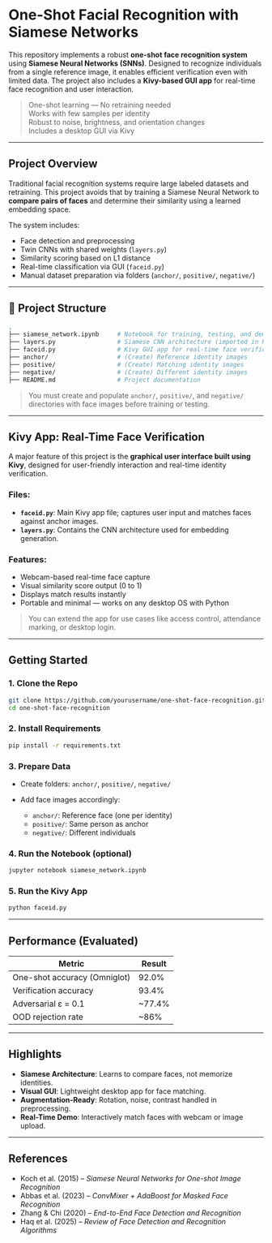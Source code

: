 
#  One-Shot Facial Recognition with Siamese Networks

This repository implements a robust **one-shot face recognition system** using **Siamese Neural Networks (SNNs)**. Designed to recognize individuals from a single reference image, it enables efficient verification even with limited data. The project also includes a **Kivy-based GUI app** for real-time face recognition and user interaction.

>  One-shot learning — No retraining needed  
>  Works with few samples per identity  
>  Robust to noise, brightness, and orientation changes  
>  Includes a desktop GUI via Kivy

---

##  Project Overview

Traditional facial recognition systems require large labeled datasets and retraining. This project avoids that by training a Siamese Neural Network to **compare pairs of faces** and determine their similarity using a learned embedding space.

The system includes:
- Face detection and preprocessing
- Twin CNNs with shared weights (`layers.py`)
- Similarity scoring based on L1 distance
- Real-time classification via GUI (`faceid.py`)
- Manual dataset preparation via folders (`anchor/`, `positive/`, `negative/`)

---

## 📁 Project Structure

```bash
.
├── siamese_network.ipynb     # Notebook for training, testing, and demos
├── layers.py                 # Siamese CNN architecture (imported in Kivy app)
├── faceid.py                 # Kivy GUI app for real-time face verification
├── anchor/                   # (Create) Reference identity images
├── positive/                 # (Create) Matching identity images
├── negative/                 # (Create) Different identity images
├── README.md                 # Project documentation

````

>  You must create and populate `anchor/`, `positive/`, and `negative/` directories with face images before training or testing.

---

##  Kivy App: Real-Time Face Verification

A major feature of this project is the **graphical user interface built using Kivy**, designed for user-friendly interaction and real-time identity verification.

###  Files:

* **`faceid.py`**: Main Kivy app file; captures user input and matches faces against anchor images.
* **`layers.py`**: Contains the CNN architecture used for embedding generation.

###  Features:

* Webcam-based real-time face capture
* Visual similarity score output (0 to 1)
* Displays match results instantly
* Portable and minimal — works on any desktop OS with Python

> You can extend the app for use cases like access control, attendance marking, or desktop login.

---

##  Getting Started

### 1. Clone the Repo

```bash
git clone https://github.com/yourusername/one-shot-face-recognition.git
cd one-shot-face-recognition
```

### 2. Install Requirements

```bash
pip install -r requirements.txt
```

### 3. Prepare Data

* Create folders: `anchor/`, `positive/`, `negative/`
* Add face images accordingly:

  * `anchor/`: Reference face (one per identity)
  * `positive/`: Same person as anchor
  * `negative/`: Different individuals

### 4. Run the Notebook (optional)

```bash
jupyter notebook siamese_network.ipynb
```

### 5. Run the Kivy App

```bash
python faceid.py
```

---

##  Performance (Evaluated)

| **Metric**                   | **Result** |
| ---------------------------- | ---------- |
| One-shot accuracy (Omniglot) | 92.0%      |
| Verification accuracy        | 93.4%      |
| Adversarial ε = 0.1          | \~77.4%    |
| OOD rejection rate           | \~86%      |

---

##  Highlights

*  **Siamese Architecture**: Learns to compare faces, not memorize identities.
*  **Visual GUI**: Lightweight desktop app for face matching.
*  **Augmentation-Ready**: Rotation, noise, contrast handled in preprocessing.
*  **Real-Time Demo**: Interactively match faces with webcam or image upload.

---

##  References

* Koch et al. (2015) – *Siamese Neural Networks for One-shot Image Recognition*
* Abbas et al. (2023) – *ConvMixer + AdaBoost for Masked Face Recognition*
* Zhang & Chi (2020) – *End-to-End Face Detection and Recognition*
* Haq et al. (2025) – *Review of Face Detection and Recognition Algorithms*

